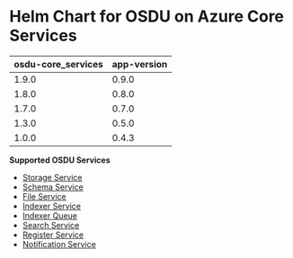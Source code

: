 # Helm Chart for OSDU on Azure Core Services

| osdu-core_services  | app-version  |
| ------------------- | ----------   |
| 1.9.0               | 0.9.0        |
| 1.8.0               | 0.8.0        |
| 1.7.0               | 0.7.0        |
| 1.3.0               | 0.5.0        |
| 1.0.0               | 0.4.3        |


__Supported OSDU Services__

- [Storage Service](https://community.opengroup.org/osdu/platform/system/storage)
- [Schema Service](https://community.opengroup.org/osdu/platform/system/schema-service)
- [File Service](https://community.opengroup.org/osdu/platform/system/file)
- [Indexer Service](https://community.opengroup.org/osdu/platform/system/indexer-service)
- [Indexer Queue](https://community.opengroup.org/osdu/platform/system/indexer-queue)
- [Search Service](https://community.opengroup.org/osdu/platform/system/search-service)
- [Register Service](https://community.opengroup.org/osdu/platform/system/register)
- [Notification Service](https://community.opengroup.org/osdu/platform/system/notification)
